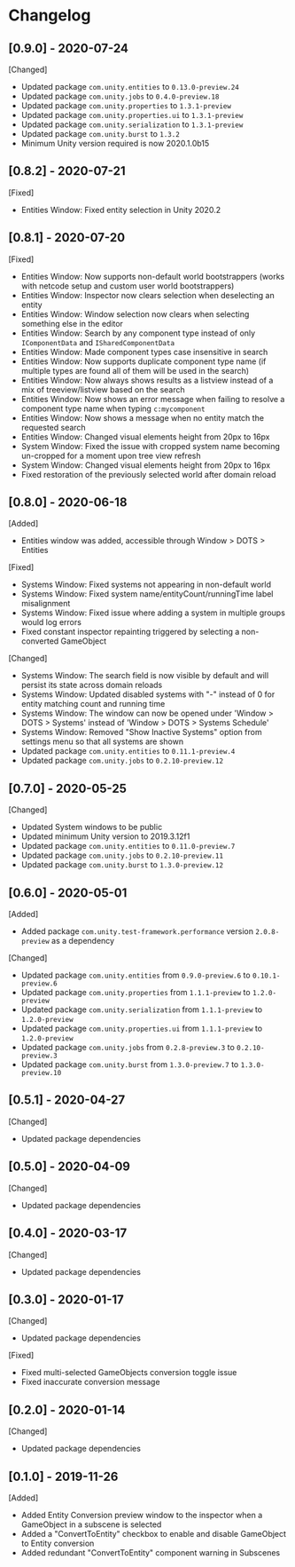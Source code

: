 # Changelog

## [0.9.0] - 2020-07-24
[Changed]
* Updated package `com.unity.entities` to `0.13.0-preview.24`
* Updated package `com.unity.jobs` to `0.4.0-preview.18`
* Updated package `com.unity.properties` to `1.3.1-preview`
* Updated package `com.unity.properties.ui` to `1.3.1-preview`
* Updated package `com.unity.serialization` to `1.3.1-preview`
* Updated package `com.unity.burst` to `1.3.2`
* Minimum Unity version required is now 2020.1.0b15
  
## [0.8.2] - 2020-07-21
[Fixed]
* Entities Window: Fixed entity selection in Unity 2020.2

## [0.8.1] - 2020-07-20
[Fixed]
* Entities Window: Now supports non-default world bootstrappers (works with netcode setup and custom user world bootstrappers)
* Entities Window: Inspector now clears selection when deselecting an entity
* Entities Window: Window selection now clears when selecting something else in the editor
* Entities Window: Search by any component type instead of only `IComponentData` and `ISharedComponentData`
* Entities Window: Made component types case insensitive in search
* Entities Window: Now supports duplicate component type name (if multiple types are found all of them will be used in the search)
* Entities Window: Now always shows results as a listview instead of a mix of treeview/listview based on the search
* Entities Window: Now shows an error message when failing to resolve a component type name when typing `c:mycomponent`
* Entities Window: Now shows a message when no entity match the requested search
* Entities Window: Changed visual elements height from 20px to 16px
* System Window: Fixed the issue with cropped system name becoming un-cropped for a moment upon tree view refresh
* System Window: Changed visual elements height from 20px to 16px
* Fixed restoration of the previously selected world after domain reload

## [0.8.0] - 2020-06-18
[Added]
* Entities window was added, accessible through Window > DOTS > Entities

[Fixed]
* Systems Window: Fixed systems not appearing in non-default world
* Systems Window: Fixed system name/entityCount/runningTime label misalignment
* Systems Window: Fixed issue where adding a system in multiple groups would log errors
* Fixed constant inspector repainting triggered by selecting a non-converted GameObject

[Changed]
* Systems Window: The search field is now visible by default and will persist its state across domain reloads
* Systems Window: Updated disabled systems with "-" instead of 0 for entity matching count and running time
* Systems Window: The window can now be opened under 'Window > DOTS > Systems' instead of 'Window > DOTS > Systems Schedule'
* Systems Window: Removed "Show Inactive Systems" option from settings menu so that all systems are shown
* Updated package `com.unity.entities` to `0.11.1-preview.4`
* Updated package `com.unity.jobs` to `0.2.10-preview.12`

## [0.7.0] - 2020-05-25
[Changed]
* Updated System windows to be public
* Updated minimum Unity version to 2019.3.12f1
* Updated package `com.unity.entities` to `0.11.0-preview.7`
* Updated package `com.unity.jobs` to `0.2.10-preview.11`
* Updated package `com.unity.burst` to `1.3.0-preview.12`

## [0.6.0] - 2020-05-01
[Added]
* Added package `com.unity.test-framework.performance` version `2.0.8-preview` as a dependency

[Changed]
* Updated package `com.unity.entities` from `0.9.0-preview.6` to `0.10.1-preview.6`
* Updated package `com.unity.properties` from `1.1.1-preview` to `1.2.0-preview`
* Updated package `com.unity.serialization` from `1.1.1-preview` to `1.2.0-preview`
* Updated package `com.unity.properties.ui` from `1.1.1-preview` to `1.2.0-preview`
* Updated package `com.unity.jobs` from `0.2.8-preview.3` to `0.2.10-preview.3`
* Updated package `com.unity.burst` from `1.3.0-preview.7` to `1.3.0-preview.10`

## [0.5.1] - 2020-04-27
[Changed]
* Updated package dependencies

## [0.5.0] - 2020-04-09
[Changed]
* Updated package dependencies

## [0.4.0] - 2020-03-17
[Changed]
* Updated package dependencies

## [0.3.0] - 2020-01-17
[Changed]
* Updated package dependencies

[Fixed]
* Fixed multi-selected GameObjects conversion toggle issue
* Fixed inaccurate conversion message

## [0.2.0] - 2020-01-14
[Changed]
* Updated package dependencies

## [0.1.0] - 2019-11-26
[Added]
* Added Entity Conversion preview window to the inspector when a GameObject in a subscene is selected
* Added a "ConvertToEntity" checkbox to enable and disable GameObject to Entity conversion
* Added redundant "ConvertToEntity" component warning in Subscenes
